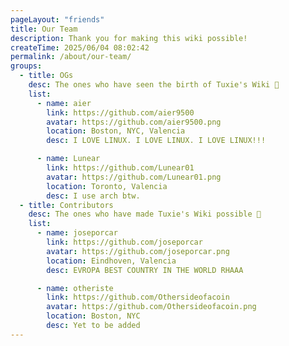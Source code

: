 ```yaml
---
pageLayout: "friends"
title: Our Team
description: Thank you for making this wiki possible!
createTime: 2025/06/04 08:02:42
permalink: /about/our-team/
groups:
  - title: OGs
    desc: The ones who have seen the birth of Tuxie's Wiki 🤍
    list:
      - name: aier
        link: https://github.com/aier9500
        avatar: https://github.com/aier9500.png
        location: Boston, NYC, Valencia
        desc: I LOVE LINUX. I LOVE LINUX. I LOVE LINUX!!!

      - name: Lunear
        link: https://github.com/Lunear01
        avatar: https://github.com/Lunear01.png
        location: Toronto, Valencia
        desc: I use arch btw.
  - title: Contributors
    desc: The ones who have made Tuxie's Wiki possible 🤍
    list:
      - name: joseporcar
        link: https://github.com/joseporcar
        avatar: https://github.com/joseporcar.png
        location: Eindhoven, Valencia
        desc: EVROPA BEST COUNTRY IN THE WORLD RHAAA

      - name: otheriste
        link: https://github.com/Othersideofacoin
        avatar: https://github.com/Othersideofacoin.png
        location: Boston, NYC
        desc: Yet to be added
---
```

